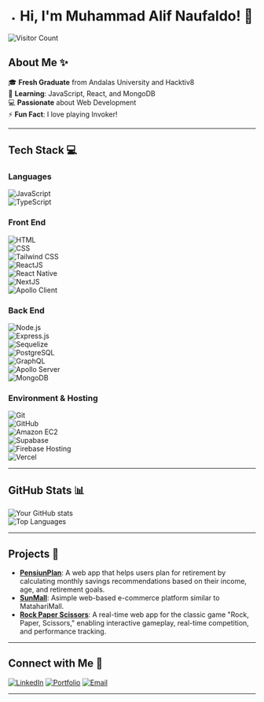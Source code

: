 
- # Hi, I'm Muhammad Alif Naufaldo! 👋

![Visitor Count](https://komarev.com/ghpvc/?username=AlifNaufaldo&label=Profile%20Views&color=0e75b6&style=flat)

## About Me ✨
🎓 **Fresh Graduate** from Andalas University and Hacktiv8  
🌱 **Learning**: JavaScript, React, and MongoDB  
💻 **Passionate** about Web Development  
⚡ **Fun Fact**: I love playing Invoker!  

---

## Tech Stack 💻

### **Languages**  
![JavaScript](https://img.shields.io/badge/-JavaScript-F7DF1E?logo=javascript&logoColor=black&style=flat-square)  
![TypeScript](https://img.shields.io/badge/-TypeScript-3178C6?logo=typescript&logoColor=white&style=flat-square)  

### **Front End**  
![HTML](https://img.shields.io/badge/-HTML-E34F26?logo=html5&logoColor=white&style=flat-square)  
![CSS](https://img.shields.io/badge/-CSS-1572B6?logo=css3&logoColor=white&style=flat-square)  
![Tailwind CSS](https://img.shields.io/badge/-Tailwind%20CSS-06B6D4?logo=tailwindcss&logoColor=white&style=flat-square)  
![ReactJS](https://img.shields.io/badge/-ReactJS-61DAFB?logo=react&logoColor=black&style=flat-square)  
![React Native](https://img.shields.io/badge/-React%20Native-61DAFB?logo=react&logoColor=black&style=flat-square)  
![NextJS](https://img.shields.io/badge/-Next.js-000000?logo=next.js&logoColor=white&style=flat-square)  
![Apollo Client](https://img.shields.io/badge/-Apollo%20Client-311C87?logo=apollographql&logoColor=white&style=flat-square)  

### **Back End**  
![Node.js](https://img.shields.io/badge/-Node.js-339933?logo=node.js&logoColor=white&style=flat-square)  
![Express.js](https://img.shields.io/badge/-Express.js-000000?logo=express&logoColor=white&style=flat-square)  
![Sequelize](https://img.shields.io/badge/-Sequelize-52B0E7?logo=sequelize&logoColor=white&style=flat-square)  
![PostgreSQL](https://img.shields.io/badge/-PostgreSQL-4169E1?logo=postgresql&logoColor=white&style=flat-square)  
![GraphQL](https://img.shields.io/badge/-GraphQL-E10098?logo=graphql&logoColor=white&style=flat-square)  
![Apollo Server](https://img.shields.io/badge/-Apollo%20Server-311C87?logo=apollographql&logoColor=white&style=flat-square)  
![MongoDB](https://img.shields.io/badge/-MongoDB-47A248?logo=mongodb&logoColor=white&style=flat-square)  

### **Environment & Hosting**  
![Git](https://img.shields.io/badge/-Git-F05032?logo=git&logoColor=white&style=flat-square)  
![GitHub](https://img.shields.io/badge/-GitHub-181717?logo=github&logoColor=white&style=flat-square)  
![Amazon EC2](https://img.shields.io/badge/-Amazon%20EC2-FF9900?logo=amazon-aws&logoColor=white&style=flat-square)  
![Supabase](https://img.shields.io/badge/-Supabase-3ECF8E?logo=supabase&logoColor=white&style=flat-square)  
![Firebase Hosting](https://img.shields.io/badge/-Firebase%20Hosting-FFCA28?logo=firebase&logoColor=black&style=flat-square)  
![Vercel](https://img.shields.io/badge/-Vercel-000000?logo=vercel&logoColor=white&style=flat-square)  


---

## GitHub Stats 📊
![Your GitHub stats](https://github-readme-stats.vercel.app/api?username=AlifNaufaldo&show_icons=true&theme=radical)  
![Top Languages](https://github-readme-stats.vercel.app/api/top-langs/?username=AlifNaufaldo&layout=compact&theme=radical)

---

## Projects 🚀
- **[PensiunPlan](https://pensiunplan.vercel.app/)**: A web app that helps users plan for retirement by calculating monthly savings recommendations
 based on their income, age, and retirement goals.  
- **[SunMall](#)**: Asimple web-based e-commerce platform similar to MatahariMall.
- **[Rock Paper Scissors](#)**: A real-time web app for the classic game "Rock, Paper, Scissors," enabling interactive gameplay,
 real-time competition, and performance tracking.   

---

## Connect with Me 🤝
[![LinkedIn](https://img.shields.io/badge/-LinkedIn-0A66C2?logo=linkedin&logoColor=white&style=flat-square)](https://www.linkedin.com/in/alif-naufaldo/)
[![Portfolio](https://img.shields.io/badge/-Portfolio-000000?logo=vercel&logoColor=white&style=flat-square)](https://portfolio.alifnaufaldo.online/)
[![Email](https://img.shields.io/badge/-Email-D14836?logo=gmail&logoColor=white&style=flat-square)](mailto:muhammadalifnaufaldo@gmail.com)

---


<!---
AlifNaufaldo/AlifNaufaldo is a ✨ special ✨ repository because its `README.md` (this file) appears on your GitHub profile.
You can click the Preview link to take a look at your changes.
--->
